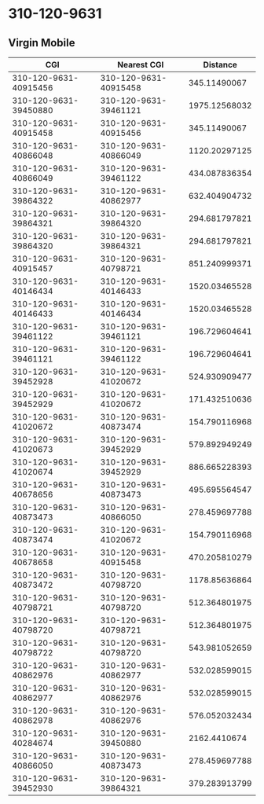 # 310-120-9631
## Virgin Mobile


| CGI | Nearest CGI | Distance |
|-----|-------------|----------|
| 310-120-9631-40915456 | 310-120-9631-40915458 | 345.11490067 |
| 310-120-9631-39450880 | 310-120-9631-39461121 | 1975.12568032 |
| 310-120-9631-40915458 | 310-120-9631-40915456 | 345.11490067 |
| 310-120-9631-40866048 | 310-120-9631-40866049 | 1120.20297125 |
| 310-120-9631-40866049 | 310-120-9631-39461122 | 434.087836354 |
| 310-120-9631-39864322 | 310-120-9631-40862977 | 632.404904732 |
| 310-120-9631-39864321 | 310-120-9631-39864320 | 294.681797821 |
| 310-120-9631-39864320 | 310-120-9631-39864321 | 294.681797821 |
| 310-120-9631-40915457 | 310-120-9631-40798721 | 851.240999371 |
| 310-120-9631-40146434 | 310-120-9631-40146433 | 1520.03465528 |
| 310-120-9631-40146433 | 310-120-9631-40146434 | 1520.03465528 |
| 310-120-9631-39461122 | 310-120-9631-39461121 | 196.729604641 |
| 310-120-9631-39461121 | 310-120-9631-39461122 | 196.729604641 |
| 310-120-9631-39452928 | 310-120-9631-41020672 | 524.930909477 |
| 310-120-9631-39452929 | 310-120-9631-41020672 | 171.432510636 |
| 310-120-9631-41020672 | 310-120-9631-40873474 | 154.790116968 |
| 310-120-9631-41020673 | 310-120-9631-39452929 | 579.892949249 |
| 310-120-9631-41020674 | 310-120-9631-39452929 | 886.665228393 |
| 310-120-9631-40678656 | 310-120-9631-40873473 | 495.695564547 |
| 310-120-9631-40873473 | 310-120-9631-40866050 | 278.459697788 |
| 310-120-9631-40873474 | 310-120-9631-41020672 | 154.790116968 |
| 310-120-9631-40678658 | 310-120-9631-40915458 | 470.205810279 |
| 310-120-9631-40873472 | 310-120-9631-40798720 | 1178.85636864 |
| 310-120-9631-40798721 | 310-120-9631-40798720 | 512.364801975 |
| 310-120-9631-40798720 | 310-120-9631-40798721 | 512.364801975 |
| 310-120-9631-40798722 | 310-120-9631-40798720 | 543.981052659 |
| 310-120-9631-40862976 | 310-120-9631-40862977 | 532.028599015 |
| 310-120-9631-40862977 | 310-120-9631-40862976 | 532.028599015 |
| 310-120-9631-40862978 | 310-120-9631-40862976 | 576.052032434 |
| 310-120-9631-40284674 | 310-120-9631-39450880 | 2162.4410674 |
| 310-120-9631-40866050 | 310-120-9631-40873473 | 278.459697788 |
| 310-120-9631-39452930 | 310-120-9631-39864321 | 379.283913799 |

